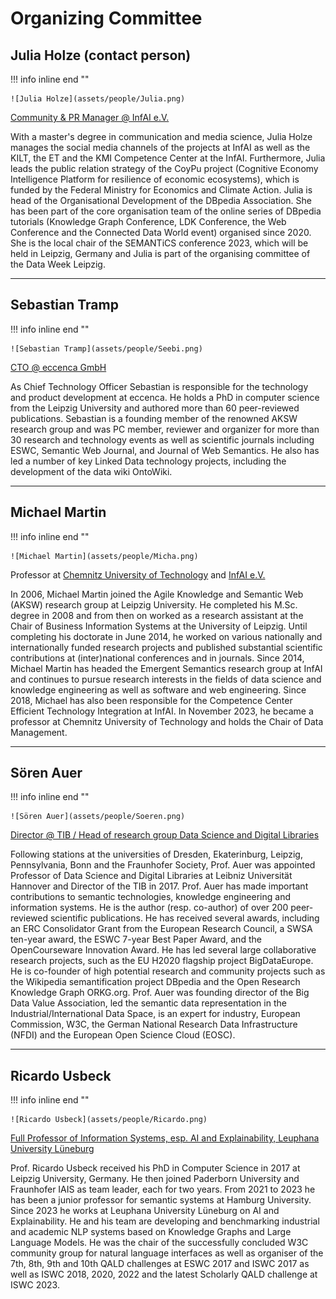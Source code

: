 # Organizing Committee

## Julia Holze (contact person)

!!! info inline end ""

    ![Julia Holze](assets/people/Julia.png)


[Community & PR Manager @ InfAI e.V.](https://kmi-leipzig.de/ueber-uns/julia-holze/)

With a master's degree in communication and media science, Julia Holze manages the social media channels of the projects at InfAI as well as the KILT, the ET and the KMI Competence Center at the InfAI. Furthermore, Julia leads the public relation strategy of the CoyPu project (Cognitive Economy Intelligence Platform for resilience of economic ecosystems), which is funded by the Federal Ministry for Economics and Climate Action. Julia is head of the Organisational Development of the DBpedia Association. She has been part of the core organisation team of the online series of DBpedia tutorials (Knowledge Graph Conference, LDK Conference, the Web Conference and the Connected Data World event) organised since 2020. She is the local chair of the SEMANTiCS conference 2023, which will be held in Leipzig, Germany and Julia is part of the organising committee of the Data Week Leipzig.

---
## Sebastian Tramp

!!! info inline end ""

    ![Sebastian Tramp](assets/people/Seebi.png)


[CTO @ eccenca GmbH](https://aksw.org/SebastianTramp)

As Chief Technology Officer Sebastian is responsible for the technology and product development at eccenca. He holds a PhD in computer science from the Leipzig University and authored more than 60 peer-reviewed publications. Sebastian is a founding member of the renowned AKSW research group and was PC member, reviewer and organizer for more than 30 research and technology events as well as scientific journals including ESWC, Semantic Web Journal, and Journal of Web Semantics. He also has led a number of key Linked Data technology projects, including the development of the data wiki OntoWiki.

---
## Michael Martin

!!! info inline end ""

    ![Michael Martin](assets/people/Micha.png)


Professor at [Chemnitz University of Technology](https://www.tu-chemnitz.de/informatik/dm/index.php) and [InfAI e.V.](https://cc-eti.org/dr-michael-martin/)

In 2006, Michael Martin joined the Agile Knowledge and Semantic Web (AKSW) research group at Leipzig University. He completed his M.Sc. degree in 2008 and from then on worked as a research assistant at the Chair of Business Information Systems at the University of Leipzig. Until completing his doctorate in June 2014, he worked on various nationally and internationally funded research projects and published substantial scientific contributions at (inter)national conferences and in journals. Since 2014, Michael Martin has headed the Emergent Semantics research group at InfAI and continues to pursue research interests in the fields of data science and knowledge engineering as well as software and web engineering. Since 2018, Michael has also been responsible for the Competence Center Efficient Technology Integration at InfAI. In November 2023, he became a professor at Chemnitz University of Technology and holds the Chair of Data Management.


---
## Sören Auer

!!! info inline end ""

    ![Sören Auer](assets/people/Soeren.png)

[Director @ TIB / Head of research group Data Science and Digital Libraries]( https://www.tib.eu/en/research-development/research-groups-and-labs/data-science-digital-libraries/staff/soeren-auer)

Following stations at the universities of Dresden, Ekaterinburg, Leipzig, Pennsylvania, Bonn and the Fraunhofer Society, Prof. Auer was appointed Professor of Data Science and Digital Libraries at Leibniz Universität Hannover and Director of the TIB in 2017. Prof. Auer has made important contributions to semantic technologies, knowledge engineering and information systems. He is the author (resp. co-author) of over 200 peer-reviewed scientific publications. He has received several awards, including an ERC Consolidator Grant from the European Research Council, a SWSA ten-year award, the ESWC 7-year Best Paper Award, and the OpenCourseware Innovation Award. He has led several large collaborative research projects, such as the EU H2020 flagship project BigDataEurope. He is co-founder of high potential research and community projects such as the Wikipedia semantification project DBpedia and the Open Research Knowledge Graph ORKG.org. Prof. Auer was founding director of the Big Data Value Association, led the semantic data representation in the Industrial/International Data Space, is an expert for industry, European Commission, W3C, the German National Research Data Infrastructure (NFDI) and the European Open Science Cloud (EOSC).

---
## Ricardo Usbeck

!!! info inline end ""

    ![Ricardo Usbeck](assets/people/Ricardo.png)

[Full Professor of Information Systems, esp. AI and Explainability, Leuphana University Lüneburg](https://www.leuphana.de/aix)

Prof. Ricardo Usbeck received his PhD in Computer Science in 2017 at Leipzig University, Germany. He then joined Paderborn University and Fraunhofer IAIS as team leader, each for two years. From 2021 to 2023 he has been a junior professor for semantic systems at Hamburg University. Since 2023 he works at Leuphana University Lüneburg on AI and Explainability. He and his team are developing and benchmarking industrial and academic NLP systems based on Knowledge Graphs and Large Language Models. He was the chair of the successfully concluded W3C community group for natural language interfaces as well as organiser of the 7th, 8th, 9th and 10th QALD challenges at ESWC 2017 and ISWC 2017 as well as ISWC 2018, 2020, 2022 and the latest Scholarly QALD challenge at ISWC 2023.

